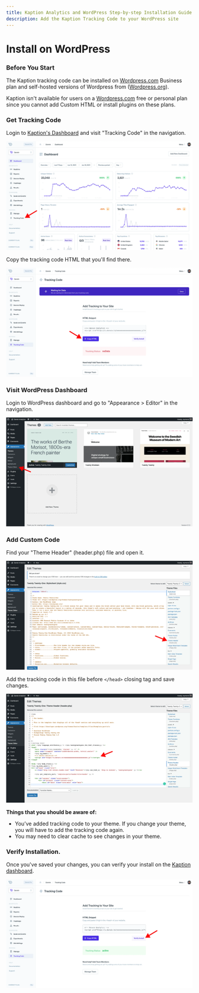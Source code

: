 ```yaml
---
title: Kaption Analytics and WordPress Step-by-step Installation Guide
description: Add the Kaption Tracking Code to your WordPress site
---
```


# Install on WordPress

### Before You Start

The Kaption tracking code can be installed on [Wordpress.com](https://wordpress.com/) Business plan and self-hosted versions of Wordpress from ([Wordpress.org](https://wordpress.org/)).

Kaption isn't available for users on a [Wordpress.com](https://wordpress.com/) free or personal plan since you cannot add Custom HTML or install plugins on these plans.

### Get Tracking Code

Login to [Kaption's Dashboard](https://app.kaption.co/login) and visit "Tracking Code" in the navigation.

![Tracking Code](../install2.webp "Kaption - Tracking Code")

Copy the tracking code HTML that you'll find there.

![Copy Tracking Code](../install3.webp "Kaption - Copy Tracking Code")

### Visit WordPress Dashboard

Login to WordPress dashboard and go to "Appearance > Editor" in the navigation.

![Editor](./wordpress1.webp "WordPress - Editor")

### Add Custom Code

Find your "Theme Header" (header.php) file and open it.

![Theme Header](./wordpress2.webp "WordPress - Theme Header")

Add the tracking code in this file before `</head>` closing tag and save changes.

![Add Tracking Code](./wordpress3.webp "WordPress - Add Tracking Code")

**Things that you should be aware of:**

- You’ve added tracking code to your theme. If you change your theme, you will have to add the tracking code again.
- You may need to clear cache to see changes in your theme.

### Verify Installation.

Once you've saved your changes, you can verify your install on the [Kaption dashboard](https://app.kaption.co).

![Verify Tracking Code](../install5.webp "Kaption - Verify Tracking Code")
